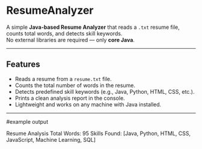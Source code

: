 # ResumeAnalyzer

A simple **Java-based Resume Analyzer** that reads a `.txt` resume file, counts total words, and detects skill keywords.  
No external libraries are required — only **core Java**.

---

## Features
- Reads a resume from a `resume.txt` file.
- Counts the total number of words in the resume.
- Detects predefined skill keywords (e.g., Java, Python, HTML, CSS, etc.).
- Prints a clean analysis report in the console.
- Lightweight and works on any machine with Java installed.

---
#example output

 Resume Analysis 
Total Words: 95
Skills Found: [Java, Python, HTML, CSS, JavaScript, Machine Learning, SQL]

